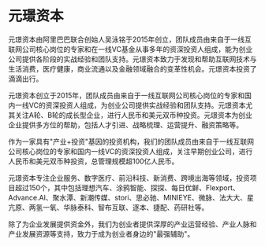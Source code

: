 # 元璟资本

元璟资本由阿里巴巴联合创始人吴泳铭于2015年创立，团队成员由来自于一线互联网公司核心岗位的专家和在一线VC基金从事多年的资深投资人组成，能为创业公司提供各阶段的实战经验和团队支持。元璟资本致力于发现和帮助互联网技术与生活消费，医疗健康，商业流通以及金融领域融合的变革性机会。元璟资本投资了滴滴出行。

元璟资本创立于2015年，团队成员由来自于一线互联网公司核心岗位的专家和国内一线VC的资深投资人组成，为创业公司提供实战经验和团队支持。元璟资本尤其关注A轮、B轮的成长型企业，进行人民币和美元双币种投资。元璟资本为创业企业提供多方位的帮助，包括人才引进、战略梳理、运营提升、融资策略等。

作为一家具有"产业+投资"基因的投资机构，我们的团队成员由来自于一线互联网公司核心岗位的专家和国内一线VC的资深投资人组成，关注早期创业公司，进行人民币和美元双币种投资，总管理规模超100亿人民币。

元璟资本专注企业服务、数字医疗、前沿科技、新消费、跨境出海等领域，投资项目超过150个，其中包括理想汽车、涂鸦智能、探探、每日优鲜、Flexport、Advance.AI、聚水潭、新潮传媒、stori、思必驰、MINIEYE、微脉、法大大、星亢原、两氢一氧、华脉泰科、智布互联、逐本、捷配、药研社等。

除了为企业发展提供资金外，我们为创业者提供深厚的产业运营经验、产业人脉和产业发展资源等支持，致力于成为创业者身边的"最强辅助"。
